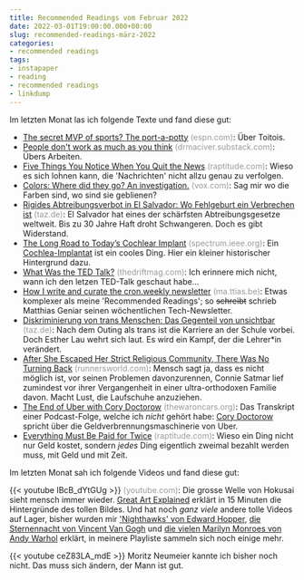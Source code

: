 ```yaml
---
title: Recommended Readings vom Februar 2022
date: 2022-03-01T19:00:00.000+00:00
slug: recommended-readings-märz-2022
categories:
- recommended readings
tags:
- instapaper
- reading
- recommended readings
- linkdump
---
```


Im letzten Monat las ich folgende Texte und fand diese gut:

- [The secret MVP of sports? The port-a-potty](https://www.espn.com/nfl/story/_/id/32992761/the-secret-mvp-sports-porta-potty) <span style="color: #999999;">(espn.com)</span>: Über Toitois.
- [People don't work as much as you think](https://drmaciver.substack.com/p/people-dont-work-as-much-as-you-think) <span style="color: #999999;">(drmaciver.substack.com)</span>: Übers Arbeiten.
- [Five Things You Notice When You Quit the News](http://www.raptitude.com/2016/12/five-things-you-notice-when-you-quit-the-news/) <span style="color: #999999;">(raptitude.com)</span>: Wieso es sich lohnen kann, die 'Nachrichten' nicht allzu genau zu verfolgen.
- [Colors: Where did they go? An investigation.](https://www.vox.com/culture/22840526/colors-movies-tv-gray-digital-color-sludge) <span style="color: #999999;">(vox.com)</span>: Sag mir wo die Farben sind, wo sind sie geblienen?
- [Rigides Abtreibungsverbot in El Salvador: Wo Fehlgeburt ein Verbrechen ist](https://taz.de/!5830474/) <span style="color: #999999;">(taz.de)</span>: El Salvador hat eines der schärfsten Abtreibungsgesetze weltweit. Bis zu 30 Jahre Haft droht Schwangeren. Doch es gibt Widerstand.
- [The Long Road to Today’s Cochlear Implant](https://spectrum.ieee.org/cochlear-implant-history) <span style="color: #999999;">(spectrum.ieee.org)</span>: Ein [Cochlea-Implantat](https://de.wikipedia.org/wiki/Cochlea-Implantat) ist ein cooles Ding. Hier ein kleiner historischer Hintergrund dazu.
- [What Was the TED Talk?](https://www.thedriftmag.com/what-was-the-ted-talk/) <span style="color: #999999;">(thedriftmag.com)</span>: Ich erinnere mich nicht, wann ich den letzen TED-Talk geschaut habe...
- [How I write and curate the cron.weekly newsletter](https://ma.ttias.be/how-to-cron-weekly-newsletter/) <span style="color: #999999;">(ma.ttias.be)</span>: Etwas komplexer als meine 'Recommended Readings'; so <del>schreibt</del> schrieb Matthias Geniar seinen wöchentlichen Tech-Newsletter.
- [Diskriminierung von trans Menschen: Das Gegenteil von unsichtbar](https://taz.de/!5827338/) <span style="color: #999999;">(taz.de)</span>: Nach dem Outing als trans ist die Karriere an der Schule vorbei. Doch Esther Lau wehrt sich laut. Es wird ein Kampf, der die Leh­re­r*in verändert.
- [After She Escaped Her Strict Religious Community, There Was No Turning Back](https://www.runnersworld.com/runners-stories/a33523475/how-running-helped-connie-allen-build-a-new-life/) <span style="color: #999999;">(runnersworld.com)</span>: Mensch sagt ja, dass es nicht möglich ist, vor seinen Problemen davonzurennen, Connie Satmar lief zumindest vor ihrer Vergangenheit in einer ultra-orthodoxen Familie davon. Macht Lust, die Laufschuhe anzuziehen.
- [The End of Uber with Cory Doctorow](https://thewaroncars.org/transcript-episode-79-the-end-of-uber-with-cory-doctorow/) <span style="color: #999999;">(thewaroncars.org)</span>: Das Transkript einer Podcast-Folge, welche ich *nicht* gehört habe: [Cory Doctorow](https://en.wikipedia.org/wiki/Cory_Doctorow) spricht über die Geldverbrennungsmaschinerie von Uber.
- [Everything Must Be Paid for Twice](https://www.raptitude.com/2022/01/everything-must-be-paid-for-twice/) <span style="color: #999999;">(raptitude.com)</span>: Wieso ein Ding nicht nur Geld kostet, sondern *jedes* Ding eigentlich zweimal bezahlt werden muss, mit Geld und mit Zeit.

Im letzten Monat sah ich folgende Videos und fand diese gut:

{{< youtube IBcB_dYtGUg >}} <span style="color: #999999;">(youtube.com)</span>: 
Die grosse Welle von Hokusai sieht mensch immer wieder.
[Great Art Explained](https://www.youtube.com/channel/UCePDFpCr78_qmVtpoB1Axaw) erklärt in 15 Minuten die Hintergründe des tollen Bildes.
Und hat noch *ganz viele* andere tolle Videos auf Lager, bisher wurden mir ['Nighthawks' von Edward Hopper](https://youtube.com/watch?v=lKIbT-4UFaE), [die Sternennacht von Vincent Van Gogh](https://www.youtube.com/watch?v=wk9L1N9bRRE) und [die vielen Marilyn Monroes von Andy Warhol](https://www.youtube.com/watch?v=bu9Bm8aw_lI) erklärt, in meinere Playliste sammeln sich noch einige mehr.

{{< youtube ceZ83LA_mdE >}}
Moritz Neumeier kannte ich bisher noch nicht.
Das muss sich ändern, der Mann ist gut.
